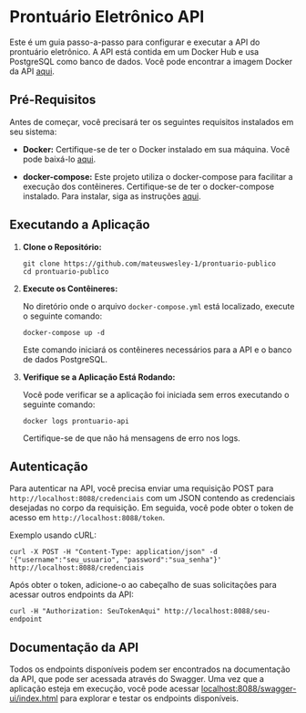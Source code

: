 # Prontuário Eletrônico API

Este é um guia passo-a-passo para configurar e executar a API do prontuário eletrônico. A API está contida em um Docker Hub e usa PostgreSQL como banco de dados. Você pode encontrar a imagem Docker da API [aqui](https://hub.docker.com/repository/docker/mateus314/prontuario-api/general).

## Pré-Requisitos

Antes de começar, você precisará ter os seguintes requisitos instalados em seu sistema:

- **Docker:** Certifique-se de ter o Docker instalado em sua máquina. Você pode baixá-lo [aqui](https://www.docker.com/get-started).

- **docker-compose:** Este projeto utiliza o docker-compose para facilitar a execução dos contêineres. Certifique-se de ter o docker-compose instalado. Para instalar, siga as instruções [aqui](https://docs.docker.com/compose/install/).

## Executando a Aplicação

1. **Clone o Repositório:**

   ```shell
   git clone https://github.com/mateuswesley-1/prontuario-publico
   cd prontuario-publico
   ```

2. **Execute os Contêineres:**

   No diretório onde o arquivo `docker-compose.yml` está localizado, execute o seguinte comando:

   ```shell
   docker-compose up -d
   ```

   Este comando iniciará os contêineres necessários para a API e o banco de dados PostgreSQL.

3. **Verifique se a Aplicação Está Rodando:**

   Você pode verificar se a aplicação foi iniciada sem erros executando o seguinte comando:

   ```shell
   docker logs prontuario-api
   ```

   Certifique-se de que não há mensagens de erro nos logs.

## Autenticação

Para autenticar na API, você precisa enviar uma requisição POST para `http://localhost:8088/credenciais` com um JSON contendo as credenciais desejadas no corpo da requisição. Em seguida, você pode obter o token de acesso em `http://localhost:8088/token`.

Exemplo usando cURL:

```shell
curl -X POST -H "Content-Type: application/json" -d '{"username":"seu_usuario", "password":"sua_senha"}' http://localhost:8088/credenciais
```

Após obter o token, adicione-o ao cabeçalho de suas solicitações para acessar outros endpoints da API:

```shell
curl -H "Authorization: SeuTokenAqui" http://localhost:8088/seu-endpoint
```

## Documentação da API

Todos os endpoints disponíveis podem ser encontrados na documentação da API, que pode ser acessada através do Swagger. Uma vez que a aplicação esteja em execução, você pode acessar [localhost:8088/swagger-ui/index.html](http://localhost:8088/swagger-ui/index.html) para explorar e testar os endpoints disponíveis.

